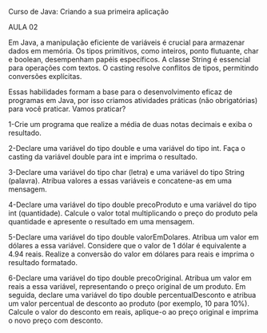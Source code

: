 Curso de Java: Criando a sua primeira aplicação

AULA 02

Em Java, a manipulação eficiente de variáveis é crucial para armazenar dados em memória. Os tipos primitivos, como inteiros, ponto flutuante, char e boolean, desempenham papéis específicos. A classe String é essencial para operações com textos. O casting resolve conflitos de tipos, permitindo conversões explícitas.

Essas habilidades formam a base para o desenvolvimento eficaz de programas em Java, por isso criamos atividades práticas (não obrigatórias) para você praticar. Vamos praticar?

1-Crie um programa que realize a média de duas notas decimais e exiba o resultado.

2-Declare uma variável do tipo double e uma variável do tipo int. Faça o casting da variável double para int e imprima o resultado.

3-Declare uma variável do tipo char (letra) e uma variável do tipo String (palavra). Atribua valores a essas variáveis e concatene-as em uma mensagem.

4-Declare uma variável do tipo double precoProduto e uma variável do tipo int (quantidade). Calcule o valor total multiplicando o preço do produto pela quantidade e apresente o resultado em uma mensagem.

5-Declare uma variável do tipo double valorEmDolares. Atribua um valor em dólares a essa variável. Considere que o valor de 1 dólar é equivalente a 4.94 reais. Realize a conversão do valor em dólares para reais e imprima o resultado formatado.

6-Declare uma variável do tipo double precoOriginal. Atribua um valor em reais a essa variável, representando o preço original de um produto. Em seguida, declare uma variável do tipo double percentualDesconto e atribua um valor percentual de desconto ao produto (por exemplo, 10 para 10%). Calcule o valor do desconto em reais, aplique-o ao preço original e imprima o novo preço com desconto.
